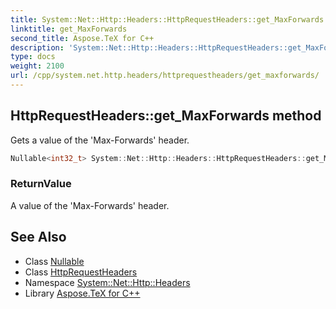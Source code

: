 ```yaml
---
title: System::Net::Http::Headers::HttpRequestHeaders::get_MaxForwards method
linktitle: get_MaxForwards
second_title: Aspose.TeX for C++
description: 'System::Net::Http::Headers::HttpRequestHeaders::get_MaxForwards method. Gets a value of the ''Max-Forwards'' header in C++.'
type: docs
weight: 2100
url: /cpp/system.net.http.headers/httprequestheaders/get_maxforwards/
---
```

## HttpRequestHeaders::get_MaxForwards method


Gets a value of the 'Max-Forwards' header.

```cpp
Nullable<int32_t> System::Net::Http::Headers::HttpRequestHeaders::get_MaxForwards()
```


### ReturnValue

A value of the 'Max-Forwards' header.

## See Also

* Class [Nullable](../../../system/nullable/)
* Class [HttpRequestHeaders](../)
* Namespace [System::Net::Http::Headers](../../)
* Library [Aspose.TeX for C++](../../../)

